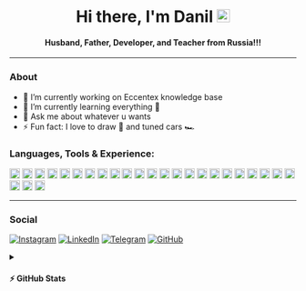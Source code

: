 <h1 align="center"> Hi there, I'm Danil <img src="https://raw.githubusercontent.com/MartinHeinz/MartinHeinz/master/wave.gif" width="23px"></h1>
<h4 align="center"> Husband, Father, Developer, and Teacher from Russia!!!</h4>

---

### About

- 🔭 I’m currently working on Eccentex knowledge base
- 🌱 I’m currently learning everything 🤣
- 💬 Ask me about whatever u wants
- ⚡ Fun fact: I love to draw 🎨 and tuned cars 🏎️

### Languages, Tools & Experience:

<!-- height="18" -->

<img src="https://img.shields.io/badge/HTML5-E34F26?logo=html5&logoColor=fff&style=flat-square" alt="HTML5" height="18">
<img src="https://img.shields.io/badge/CSS3-1572B6?logo=css3&logoColor=fff&style=flat-square" alt="CSS3" height="18">
<img src="https://img.shields.io/badge/JavaScript-F7DF1E?logo=javascript&logoColor=000&style=flat-square" alt="JavaScript" height="18">
<img src="https://img.shields.io/badge/c%23-%23239120.svg?style=for-the-badge&logo=c-sharp&logoColor=white" alt="C#" height="18">
<img src="https://img.shields.io/badge/PowerShell-5391FE?logo=powershell&logoColor=fff&style=flat-square" alt="PowerShell" height="18">
<img src="https://img.shields.io/badge/Markdown-000?logo=markdown&logoColor=fff&style=flat-square" alt="Markdown" height="18">

<img src="https://img.shields.io/badge/Node.js-393?logo=nodedotjs&logoColor=fff&style=flat-square" alt="Node.js" height="18">
<img src="https://img.shields.io/badge/react-%2320232a.svg?style=for-the-badge&logo=react&logoColor=%2361DAFB&style=flat-square" alt="React" height="18">
<img src="https://img.shields.io/badge/React%20Router-CA4245?logo=reactrouter&logoColor=fff&style=flat-square" alt="React Router" height="18">
<img src="https://img.shields.io/badge/Redux-764ABC?logo=redux&logoColor=fff&style=flat-square" alt="Redux" height="18">
<img src="https://img.shields.io/badge/Bootstrap-7952B3?logo=bootstrap&logoColor=fff&style=flat-square" alt="Bootstrap" height="18">

<img src="https://img.shields.io/badge/.NET-512BD4?logo=dotnet&logoColor=fff&style=flat-square" alt="Material-UI" height="18">
<img src="https://img.shields.io/badge/NPM-%23000000.svg?style=for-the-badge&logo=npm&logoColor=white&style=flat-square" alt="Material-UI" height="18">
<img src="https://img.shields.io/badge/Webpack-8DD6F9?logo=webpack&logoColor=000&style=flat-square" alt="Webpack" height="18">
<img src="https://img.shields.io/badge/Sencha-86BC40?logo=sencha&logoColor=fff&style=flat-square" alt="Sencha" height="18">

<img src="https://img.shields.io/badge/Adobe-F00?logo=adobe&logoColor=fff&style=flat-square" alt="Adobe" height="18">
<img src="https://img.shields.io/badge/Adobe%20Photoshop-31A8FF?logo=adobephotoshop&logoColor=fff&style=flat-square" alt="Adobe Photoshop" height="18">
<img src="https://img.shields.io/badge/Adobe%20Illustrator-FF9A00?logo=adobeillustrator&logoColor=fff&style=flat-square" alt="Adobe Illustrator" height="18">

<img src="https://img.shields.io/badge/Visual%20Studio%20Code-007ACC?logo=visualstudiocode&logoColor=fff&style=flat-square" alt="Visual Studio Code" height="18">
<img src="https://img.shields.io/badge/Visual%20Studio-5C2D91?logo=visualstudio&logoColor=fff&style=flat-square" alt="Visual Studio" height="18">

<img src="https://img.shields.io/badge/Git-F05032?logo=git&logoColor=fff&style=flat-square" alt="Git" height="18">
<img src="https://img.shields.io/badge/gitlab-%23181717.svg?style=for-the-badge&logo=gitlab&logoColor=white&style=flat-square" alt="Git" height="18">
<img src="https://img.shields.io/badge/GitHub-181717?logo=github&logoColor=fff&style=flat-square" alt="GitHub" height="18">

<img src="https://img.shields.io/badge/Oracle-F80000?logo=oracle&logoColor=fff&style=flat-square" alt="Oracle" height="18">
<img src="https://img.shields.io/badge/firebase-%23039BE5.svg?style=for-the-badge&logo=firebase&style=flat-square" alt="Oracle" height="18">

<img src="https://img.shields.io/badge/Jira-0052CC?logo=jira&logoColor=fff&style=flat-square" alt="Jira" height="18">

---

### Social

[![Instagram](https://img.shields.io/badge/Instagram-%23E4405F.svg?style=for-the-badge&logo=Instagram&logoColor=white)](https://www.instagram.com/danil_ej9)
[![LinkedIn](https://img.shields.io/badge/linkedin-%230077B5.svg?style=for-the-badge&logo=linkedin&logoColor=white)](https://www.linkedin.com/in/dani-dani)
[![Telegram](https://img.shields.io/badge/Telegram-2CA5E0?style=for-the-badge&logo=telegram&logoColor=white)](link)
[![GitHub](https://img.shields.io/badge/github-%23121011.svg?style=for-the-badge&logo=github&logoColor=white)](https://github.com/CrappyCodeMaker)

<details>
  <summary><h4>⚡ GitHub Stats</h4></summary>

![](https://komarev.com/ghpvc/?username=CrappyCodeMaker&style=flat-square)

 </br>

<img align='left' width='47%' src='https://github-readme-stats.vercel.app/api?username=CrappyCodeMaker&theme=nord&bg_color=22272E&text_color=a4b1be&icon_color=ffc83d&hide_border=true&hide_title=false&show_icons=true&count_private=true&hide=contribs,prs' alt='stats'>
<img align='left' width='47%' src='https://github-readme-stats.vercel.app/api/top-langs/?username=CrappyCodeMaker&theme=nord&bg_color=22272E&text_color=a4b1be&hide_border=true&hide_title=false&show_icons=true&count_private=true&layout=compact' alt='langs'>

</details>
